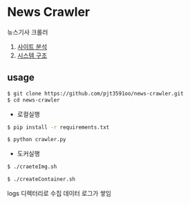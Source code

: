 # News Crawler

뉴스기사 크롤러

1. [사이트 분석](./docs/site_analysis.md)
2. [시스템 구조](./docs/system_architecture.md)

## usage

```bash
$ git clone https://github.com/pjt3591oo/news-crawler.git
$ cd news-crawler
```

* 로컬실행 

```bash
$ pip install -r requirements.txt
```

```bash
$ python crawler.py
```

* 도커실행

```bash
$ ./craeteImg.sh
```

```bash
$ ./createContainer.sh
```

logs 디렉터리로 수집 데이터 로그가 쌓임